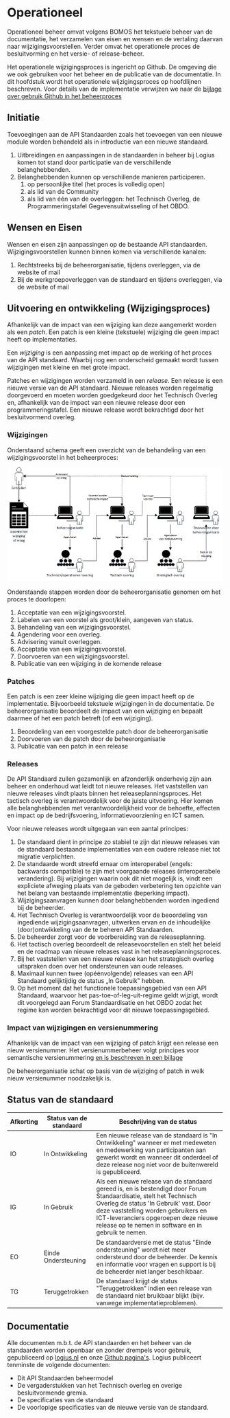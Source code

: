 # Operationeel

Operationeel beheer omvat volgens BOMOS het tekstuele beheer van de documentatie, het verzamelen van eisen en wensen en de vertaling daarvan naar wijzigingsvoorstellen. Verder omvat het operationele proces de besluitvorming en het versie- of release-beheer.

Het operationele wijzigingsproces is ingericht op Github. De omgeving die we ook gebruiken voor het beheer en de publicatie van de documentatie. In dit hoofdstuk wordt het operationele wijzigingsproces op hoofdlijnen
beschreven. Voor details van de implementatie verwijzen we naar de [bijlage over gebruik Github in het beheerproces](#bijlage-gebruik-github-in-het-beheerproces)

## Initiatie

Toevoegingen aan de API Standaarden zoals het toevoegen van een nieuwe module worden behandeld als in introductie van een nieuwe standaard.

1. Uitbreidingen en aanpassingen in de standaarden in beheer bij Logius
    komen tot stand door participatie van de verschillende belanghebbenden.
2. Belanghebbenden kunnen op verschillende manieren participeren.
    1. op persoonlijke titel (het proces is volledig open)
    2. als lid van de Community
    3. als lid van één van de overleggen: het Technisch Overleg,
       de Programmeringstafel Gegevensuitwisseling of het OBDO.

## Wensen en Eisen

Wensen en eisen zijn aanpassingen op de bestaande API standaarden.
Wijzigingsvoorstellen kunnen binnen komen via verschillende kanalen:

1. Rechtstreeks bij de beheerorganisatie, tijdens overleggen, via de website
   of mail
2. Bij de werkgroepoverleggen van de standaard en tijdens overleggen, via de
   website of mail

## Uitvoering en ontwikkeling (Wijzigingsproces)

Afhankelijk van de impact van een wijziging kan deze aangemerkt worden als
een _patch_. Een patch is een kleine (tekstuele) wijziging die geen impact
heeft op implementaties.

Een _wijziging_ is een aanpassing met impact op de werking of het proces van
de API standaard. Waarbij nog een onderscheid gemaakt wordt tussen
wijzigingen met kleine en met grote impact.

Patches en wijzigingen worden verzameld in een _release_. Een release is een
nieuwe versie van de API standaard. Nieuwe releases worden regelmatig
doorgevoerd en moeten worden goedgekeurd door het Technisch Overleg en,
afhankelijk van de impact van een nieuwe release door een programmeringstafel.
Een nieuwe release wordt bekrachtigd door het besluitvormend overleg.

### Wijzigingen

Onderstaand schema geeft een overzicht van de behandeling van een wijzigingsvoorstel in het beheerproces:

![Behandeling van een wijzigingsvoorstel in het beheerproces](images/Beheerproces.png "Behandeling van een wijzigingsvoorstel in het beheerproces")

Onderstaande stappen worden door de beheerorganisatie genomen om het proces te doorlopen:

1. Acceptatie van een wijzigingsvoorstel.
2. Labelen van een voorstel als groot/klein, aangeven van status.
3. Behandeling van een wijzigingsvoorstel.
4. Agendering voor een overleg.
5. Advisering vanuit overleggen.
6. Acceptatie van een wijzigingsvoorstel.
7. Doorvoeren van een wijzigingsvoorstel.
8. Publicatie van een wijziging in de komende release

### Patches

Een patch is een zeer kleine wijziging die geen impact heeft op de implementatie. Bijvoorbeeld tekstuele wijzigingen in de documentatie. De beheerorganisatie beoordeelt de impact van een wijziging en bepaalt daarmee of het een patch betreft (of een wijziging).

1. Beoordeling van een voorgestelde patch door de beheerorganisatie
2. Doorvoeren van de patch door de beheerorganisatie
3. Publicatie van een patch in een release

### Releases

De API Standaard zullen gezamenlijk en afzonderlijk onderhevig zijn aan beheer en onderhoud wat leidt tot nieuwe releases. Het vaststellen van nieuwe releases vindt plaats binnen het releaseplanningsproces. Het tactisch overleg is verantwoordelijk voor de juiste uitvoering. Hier komen alle belanghebbenden met verantwoordelijkheid voor de behoefte, effecten en impact op de bedrijfsvoering, informatievoorziening en ICT samen.

Voor nieuwe releases wordt uitgegaan van een aantal principes:
1. De standaard dient in principe zo stabiel te zijn dat
   nieuwe releases van de standaard bestaande implementaties van een
   oudere release niet tot migratie verplichten.
2. De standaarde wordt streefd ernaar om interoperabel (engels: backwards compatible) te zijn met voorgaande releases
   (interoperabele verandering).
   Bij wijzigingen waarin ook dit niet mogelijk is, vindt een expliciete
   afweging plaats van de geboden verbetering ten opzichte van het belang
   van bestaande implementatie (beperking impact).
3. Wijzigingsaanvragen kunnen door belanghebbenden worden ingediend
   bij de beheerder.
4. Het Technisch Overleg is verantwoordelijk voor de
   beoordeling van ingediende wijzigingsaanvragen, uitwerken ervan
   en de inhoudelijke (door)ontwikkeling van de te beheren API Standaarden.
5. De beheerder zorgt voor de voorbereiding van de
   releaseplanning.
6. Het tactisch overleg beoordeelt de releasevoorstellen en stelt
   het beleid en de roadmap van nieuwe releases
   vast in het releaseplanningsproces.
7. Bij het vaststellen van een nieuwe release kan het strategisch overleg
   uitspraken doen over het ondersteunen van oude releases.
9. Maximaal kunnen twee (opéénvolgende) releases van een API Standaard
    gelijktijdig de status „In Gebruik‟ hebben.
10. Op het moment dat het functionele toepassingsgebied van
    een API Standaard, waarvoor het pas-toe-of-leg-uit-regime geldt
    wijzigt, wordt dit voorgelegd aan Forum Standaardisatie en het
    OBDO zodat het regime kan worden bekrachtigd voor dit nieuwe
    toepassingsgebied.

### Impact van wijzigingen en versienummering

Afhankelijk van de impact van een wijziging of patch krijgt een release een nieuw versienummer. Het versienummerbeheer volgt principes voor semantische versienummering [en is beschreven in een bijlage](#bijlage-versie-nummering-logius-standaarden)

De beheerorganisatie schat op basis van de wijziging of patch in welk nieuw versienummer noodzakelijk is.

## Status van de standaard

| **Afkorting** | **Status van de standaard** | **Beschrijving van de status** |
|      ---      |              ---            |               ---              |
| IO | In Ontwikkeling | Een nieuwe release van de standaard is "In Ontwikkeling" wanneer er met medeweten en medewerking van participanten aan gewerkt wordt en wanneer dit onderdeel of deze release nog niet voor de buitenwereld is gepubliceerd. |
| IG | In Gebruik      | Als een nieuwe release van de standaard gereed is, en is bestendigd door Forum Standaardisatie, stelt het Technisch Overleg de status 'In Gebruik' vast. Door deze vaststelling worden gebruikers en ICT-leveranciers opgeroepen deze nieuwe release op te nemen in software en in gebruik te nemen. |
| EO | Einde Ondersteuning | De standaardversie met de status "Einde ondersteuning" wordt niet meer ondersteund door de beheerder. De kennis en informatie voor vragen en support is bij de beheerder niet langer beschikbaar. |
| TG | Teruggetrokken   | De standaard krijgt de status "Teruggetrokken" indien een release van de standaard niet bruikbaar blijkt (bijv. vanwege implementatieproblemen). |

## Documentatie

Alle documenten m.b.t. de API standaarden en het beheer van de standaarden worden openbaar en zonder drempels voor gebruik, gepubliceerd op [logius.nl](https://www.logius.nl/domeinen/gegevensuitwisseling/api-standaarden) en onze [Github pagina&#39;s](https://github.com/Logius-standaarden). Logius publiceert tenminste de volgende documenten:

- Dit API Standaarden beheermodel
- De vergaderstukken van het Technisch overleg en overige besluitvormende gremia.
- De specificaties van de standaard
- De voorlopige specificaties van de nieuwe versie van de standaard.
